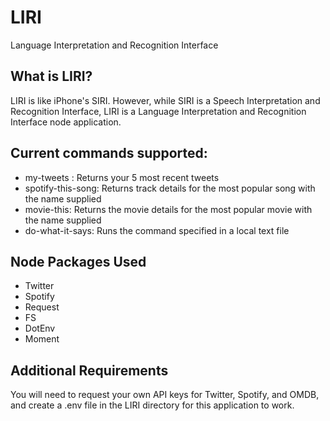 # LIRI
Language Interpretation and Recognition Interface

## What is LIRI?
LIRI is like iPhone's SIRI. However, while SIRI is a Speech Interpretation and Recognition Interface, LIRI is a Language Interpretation and Recognition Interface node application.

## Current commands supported:
- my-tweets : Returns your 5 most recent tweets
- spotify-this-song: Returns track details for the most popular song with the name supplied
- movie-this: Returns the movie details for the most popular movie with the name supplied
- do-what-it-says: Runs the command specified in a local text file 

## Node Packages Used
- Twitter
- Spotify
- Request
- FS
- DotEnv
- Moment

## Additional Requirements
You will need to request your own API keys for Twitter, Spotify, and OMDB, and create a .env file in the LIRI directory for this application to work.
